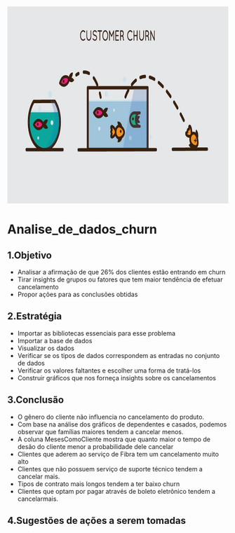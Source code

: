<img src="customer-churn.jpg" alt="some text" width=1400 height=450>

# Analise_de_dados_churn

## 1.Objetivo

  - Analisar a afirmação de que 26% dos clientes estão entrando em churn
  - Tirar insights de grupos ou fatores que tem maior tendência de efetuar cancelamento
  - Propor ações para as conclusões obtidas

## 2.Estratégia

  - Importar as bibliotecas essenciais para esse problema
  - Importar a base de dados
  - Visualizar os dados
  - Verificar se os tipos de dados correspondem as entradas no conjunto de dados
  - Verificar os valores faltantes e escolher uma forma de tratá-los
  - Construir gráficos que nos forneça insights sobre os cancelamentos

## 3.Conclusão

  - O gênero do cliente não influencia no cancelamento do produto.
  - Com base na análise dos gráficos de dependentes e casados, podemos observar que famílias maiores tendem a cancelar menos.
  - A coluna MesesComoCliente mostra que quanto maior o tempo de desão do cliente menor a probabilidade dele cancelar
  - Clientes que aderem ao serviço de Fibra tem um cancelamento muito alto
  - Clientes que não possuem serviço de suporte técnico tendem a cancelar mais.
  - Tipos de contrato mais longos tendem a ter baixo churn
  - Clientes que optam por pagar através de boleto eletrônico tendem a cancelarmais.

## 4.Sugestões de ações a serem tomadas

